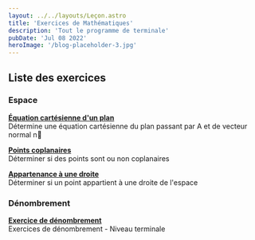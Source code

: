 ```yaml
---
layout: ../../layouts/Leçon.astro
title: 'Exercices de Mathématiques'
description: 'Tout le programme de terminale'
pubDate: 'Jul 08 2022'
heroImage: '/blog-placeholder-3.jpg'
---
```


<div class="content">
  <h2 class="title is-4 mb-5">Liste des exercices</h2>
  
  <div class="block">
    <h3 class="title is-5 has-text-primary mb-4">Espace</h3>
    <div class="box">
      <article class="media">
        <div class="media-content">
          <div class="content">
            <p>
              <a href="/Germain/ex/ex_1_T/" class="has-text-link is-size-5">
                <strong>Équation cartésienne d'un plan</strong>
              </a>
              <br>
              Détermine une équation cartésienne du plan passant par A et de vecteur normal n⃗
            </p>
          </div>
        </div>
      </article>
      <article class="media mt-4">
        <div class="media-content">
          <div class="content">
            <p>
              <a href="/Germain/ex/ex_2_T/" class="has-text-link is-size-5">
                <strong>Points coplanaires</strong>
              </a>
              <br>
              Déterminer si des points sont ou non coplanaires
            </p>
          </div>
        </div>
      </article>
      <article class="media mt-4">
        <div class="media-content">
          <div class="content">
            <p>
              <a href="/Germain/ex/ex_3_T/" class="has-text-link is-size-5">
                <strong>Appartenance à une droite</strong>
              </a>
              <br>
              Déterminer si un point appartient à une droite de l'espace
            </p>
          </div>
        </div>
      </article>
    </div>
  </div>

  <div class="block">
    <h3 class="title is-5 has-text-primary mb-4">Dénombrement</h3>
    <div class="box">
      <article class="media">
        <div class="media-content">
          <div class="content">
            <p>
              <a href="/Germain/ex/ex_8_T/" class="has-text-link is-size-5">
                <strong>Exercice de dénombrement</strong>
              </a>
              <br>
              Exercices de dénombrement - Niveau terminale
            </p>
          </div>
        </div>
      </article>
    </div>
  </div>
</div>